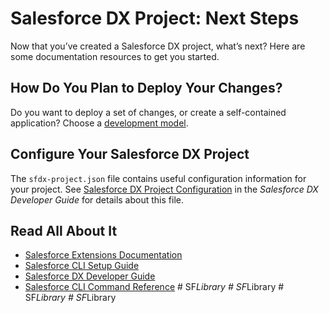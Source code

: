 # Salesforce DX Project: Next Steps

Now that you’ve created a Salesforce DX project, what’s next? Here are some documentation resources to get you started.

## How Do You Plan to Deploy Your Changes?

Do you want to deploy a set of changes, or create a self-contained application? Choose a [development model](https://developer.salesforce.com/tools/vscode/en/user-guide/development-models).

## Configure Your Salesforce DX Project

The `sfdx-project.json` file contains useful configuration information for your project. See [Salesforce DX Project Configuration](https://developer.salesforce.com/docs/atlas.en-us.sfdx_dev.meta/sfdx_dev/sfdx_dev_ws_config.htm) in the _Salesforce DX Developer Guide_ for details about this file.

## Read All About It

- [Salesforce Extensions Documentation](https://developer.salesforce.com/tools/vscode/)
- [Salesforce CLI Setup Guide](https://developer.salesforce.com/docs/atlas.en-us.sfdx_setup.meta/sfdx_setup/sfdx_setup_intro.htm)
- [Salesforce DX Developer Guide](https://developer.salesforce.com/docs/atlas.en-us.sfdx_dev.meta/sfdx_dev/sfdx_dev_intro.htm)
- [Salesforce CLI Command Reference](https://developer.salesforce.com/docs/atlas.en-us.sfdx_cli_reference.meta/sfdx_cli_reference/cli_reference.htm)
#   S F _ L i b r a r y  
 #   S F _ L i b r a r y  
 #   S F _ L i b r a r y  
 #   S F _ L i b r a r y  
 